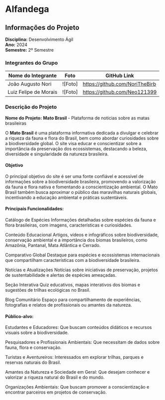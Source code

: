 # Alfandega

## Informações do Projeto

**Disciplina:** Desenvolvimento Ágil  
**Ano:** 2024  
**Semestre:** 2º Semestre

### Integrantes do Grupo

| Nome do Integrante       | Foto                                              | GitHub Link                                 |
|--------------------------|---------------------------------------------------|---------------------------------------------|
|João Augusto Nori         | ![Foto]                                           | https://github.com/NoriTheBirb              |
|Luiz Felipe de Morais     | ![Foto]                                           | https://github.com/Neo121399                |


### Descrição do Projeto
**Nome do Projeto:** **Mato Brasil** - Plataforma de noticias sobre as matas brasileiras

O **Mato Brasil** é uma plataforma informativa dedicada a divulgar e celebrar a riqueza da fauna e flora do Brasil, bem como abordar curiosidades sobre a biodiversidade global. O site visa educar e conscientizar sobre a importância da preservação dos ecossistemas, destacando a beleza, diversidade e singularidade da natureza brasileira.

#### Objetivo

O principal objetivo do site é ser uma fonte confiável e acessível de informações sobre a biodiversidade brasileira, promovendo a valorização da fauna e flora nativa e fomentando a conscientização ambiental. O Mato Brasil também busca aproximar o público das maravilhas naturais globais, incentivando a educação ambiental e práticas sustentáveis.

#### Principais Funcionalidades:

Catálogo de Espécies
Informações detalhadas sobre espécies da fauna e flora brasileiras, com imagens, características e curiosidades.

Conteúdo Educacional
Artigos, vídeos e infográficos sobre biodiversidade, conservação ambiental e a importância dos biomas brasileiros, como Amazônia, Pantanal, Mata Atlântica e Cerrado.

Comparativo Global
Destaque para espécies e ecossistemas internacionais que compartilham características com a biodiversidade brasileira.

Notícias e Atualizações
Notícias sobre iniciativas de preservação, projetos de sustentabilidade e alertas de espécies ameaçadas.

Seção Interativa
Quiz educativos, mapas interativos dos biomas e sugestões de trilhas ecológicas no Brasil.

Blog Comunitário
Espaço para compartilhamento de experiências, fotografias e relatos de profissionais ou amantes da natureza.

#### Público-alvo:

Estudantes e Educadores: Que buscam conteúdos didáticos e recursos visuais sobre a biodiversidade.

Pesquisadores e Profissionais Ambientais: Que necessitam de dados sobre fauna, flora e conservação.

Turistas e Aventureiros: Interessados em explorar trilhas, parques e reservas naturais do Brasil.

Amantes da Natureza e Sociedade em Geral: Que desejam conhecer e valorizar a riqueza natural do Brasil e do mundo.

Organizações Ambientais: Que buscam promover a conscientização e encontrar parceiros em projetos de conservação.

